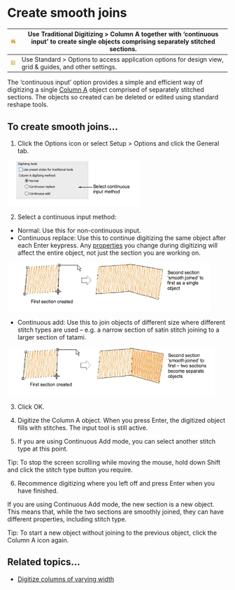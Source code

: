 # Create smooth joins

| ![InputA00103.png](assets/InputA00103.png) | Use Traditional Digitizing > Column A together with ‘continuous input’ to create single objects comprising separately stitched sections. |
| ------------------------------------------ | ---------------------------------------------------------------------------------------------------------------------------------------- |
| ![Options.png](assets/Options.png)         | Use Standard > Options to access application options for design view, grid & guides, and other settings.                                 |

The ‘continuous input’ option provides a simple and efficient way of digitizing a single [Column A](../../glossary/glossary) object comprised of separately stitched sections. The objects so created can be deleted or edited using standard reshape tools.

## To create smooth joins...

1. Click the Options icon or select Setup > Options and click the General tab.

![input00104.png](assets/input00104.png)

2. Select a continuous input method:

- Normal: Use this for non-continuous input.
- Continuous replace: Use this to continue digitizing the same object after each Enter keypress. Any [properties](../../glossary/glossary) you change during digitizing will affect the entire object, not just the section you are working on.

![input00107.png](assets/input00107.png)

- Continuous add: Use this to join objects of different size where different stitch types are used – e.g. a narrow section of satin stitch joining to a larger section of tatami.

![input00110.png](assets/input00110.png)

3. Click OK.

4. Digitize the Column A object. When you press Enter, the digitized object fills with stitches. The input tool is still active.

5. If you are using Continuous Add mode, you can select another stitch type at this point.

Tip: To stop the screen scrolling while moving the mouse, hold down Shift and click the stitch type button you require.

6. Recommence digitizing where you left off and press Enter when you have finished.

If you are using Continuous Add mode, the new section is a new object. This means that, while the two sections are smoothly joined, they can have different properties, including stitch type.

Tip: To start a new object without joining to the previous object, click the Column A icon again.

## Related topics...

- [Digitize columns of varying width](Digitize_columns_of_varying_width)
